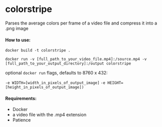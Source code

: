 # colorstripe

Parses the average colors per frame of a video file and compress it into a .png image

#### How to use:

`docker build -t colorstripe .`

`docker run -v [full_path_to_your_video_file.mp4]:/source.mp4 -v [full_path_to_your_output_directory]:/output colorstripe`

optional `docker run` flags, defaults to 8760 x 432:

`-e WIDTH=[width_in_pixels_of_output_image]`
`-e HEIGHT=[height_in_pixels_of_output_image])`

#### Requirements:
   - Docker
   - a video file with the .mp4 extension
   - Patience
